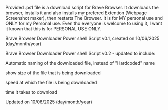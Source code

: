 Provided .ps1 file is a download script for Brave Browser. It downloads the browser, installs it and also installs my prefered Extention (Webpage Screenshot maker), then restarts The Browser.
It is for MY personal use and ONLY for my Personal use.
Even tho everyone is welcome to using it, I want it known that this is for PERSONAL USE ONLY.


Brave Browser Downloader Power shell Script v0.1, created on 10/06/2025 (day/month/year)

Brave Browser Downloader Power shell Script v0.2 - updated to include:

Automatic naming of the downloaded file, instead of "Hardcoded" name

show size of the file that is being downloaded

speed at which the file is being downloaded

time it takes to download

Updated on 10/06/2025 (day/month/year)
